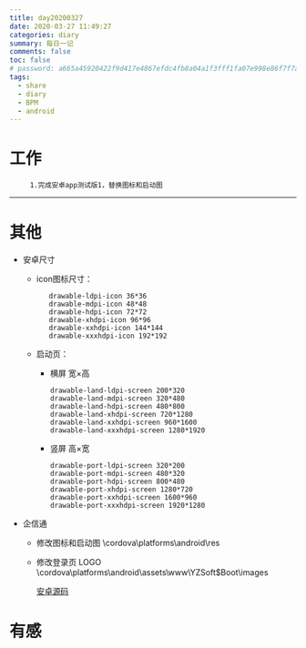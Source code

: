 ```yaml
---
title: day20200327
date: 2020-03-27 11:49:27
categories: diary
summary: 每日一记
comments: false
toc: false
# password: a665a45920422f9d417e4867efdc4fb8a04a1f3fff1fa07e998e86f7f7a27ae3
tags:
  - share
  - diary
  - BPM
  - android
---
```

# 工作
``` 日常
     1.完成安卓app测试版1，替换图标和启动图
 ```  
***

# 其他
 - 安卓尺寸
   - icon图标尺寸：

            drawable-ldpi-icon 36*36
            drawable-mdpi-icon 48*48
            drawable-hdpi-icon 72*72
            drawable-xhdpi-icon 96*96
            drawable-xxhdpi-icon 144*144
            drawable-xxxhdpi-icon 192*192
   - 启动页：

      - 横屏 宽×高

            drawable-land-ldpi-screen 200*320
            drawable-land-mdpi-screen 320*480
            drawable-land-hdpi-screen 480*800
            drawable-land-xhdpi-screen 720*1280
            drawable-land-xxhdpi-screen 960*1600
            drawable-land-xxxhdpi-screen 1280*1920
     - 竖屏 高×宽

        ``` 
        drawable-port-ldpi-screen 320*200
        drawable-port-mdpi-screen 480*320
        drawable-port-hdpi-screen 800*480
        drawable-port-xhdpi-screen 1280*720
        drawable-port-xxhdpi-screen 1600*960
        drawable-port-xxxhdpi-screen 1920*1280
        ```

- 企信通

  - 修改图标和启动图 \cordova\platforms\android\res
  - 修改登录页 LOGO  \cordova\platforms\android\assets\www\YZSoft$Boot\images

    <a href="http://qn.lxyzy.top/android.rar" target="_blank">安卓源码</a>
# 有感
